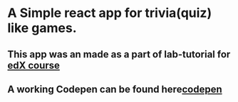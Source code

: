 # A Simple react app for trivia(quiz) like games.
## This app was an made as a part of lab-tutorial for [edX course](https://courses.edx.org/courses/course-v1:Microsoft+DEV281x+4T2017/course/)
## A working Codepen can be found here[codepen](https://codepen.io/codetinkerer/pen/xProxv)


